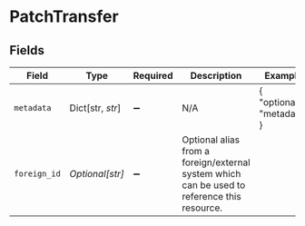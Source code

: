 # PatchTransfer


## Fields

| Field                                                                                       | Type                                                                                        | Required                                                                                    | Description                                                                                 | Example                                                                                     |
| ------------------------------------------------------------------------------------------- | ------------------------------------------------------------------------------------------- | ------------------------------------------------------------------------------------------- | ------------------------------------------------------------------------------------------- | ------------------------------------------------------------------------------------------- |
| `metadata`                                                                                  | Dict[str, *str*]                                                                            | :heavy_minus_sign:                                                                          | N/A                                                                                         | {<br/>"optional": "metadata"<br/>}                                                          |
| `foreign_id`                                                                                | *Optional[str]*                                                                             | :heavy_minus_sign:                                                                          | Optional alias from a foreign/external system which can be used to reference this resource. |                                                                                             |